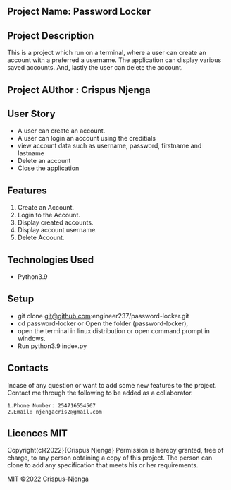 ## Project Name: Password Locker
## Project Description
This is a project which run on a terminal, where a user can create an account with a preferred a username. The application can display various saved accounts. And, lastly the user can delete the account.
## Project AUthor : Crispus Njenga
## User Story
* A user can create an account.
* A user can login an account using the creditials
* view account data such as username, password, firstname and lastname
* Delete an account
* Close the application
## Features
1. Create an Account.
2. Login to the Account.
3. Display created accounts.
4. Display account username.
5. Delete Account.
## Technologies Used
* Python3.9
## Setup
* git clone git@github.com:engineer237/password-locker.git
* cd password-locker or Open the folder (password-locker), 
* open the terminal in linux distribution or open command prompt in windows.
* Run python3.9 index.py
## Contacts
Incase of any question or want to add some new features to the project. Contact me through the following to be added as a collaborator.

    1.Phone Number: 254716554567
    2.Email: njengacris2@gmail.com
## Licences MIT
Copyright(c){2022}{Crispus Njenga} Permission is hereby granted, free of charge, to any person obtaining a copy of this project. The person can clone to add any specification that meets his or her requirements.

MIT ©2022 Crispus-Njenga